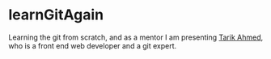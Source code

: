 # learnGitAgain
Learning the git from scratch, and as a mentor I am presenting [Tarik Ahmed](https://github.com/itarikahmed), who is a front end web developer and a git expert.
